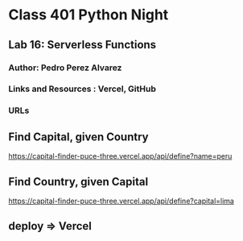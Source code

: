 # Class 401 Python Night

## Lab 16: Serverless Functions

### Author: Pedro Perez Alvarez

### Links and Resources : Vercel, GitHub

### URLs

## Find Capital, given Country

<https://capital-finder-puce-three.vercel.app/api/define?name=peru>

## Find Country, given Capital

<https://capital-finder-puce-three.vercel.app/api/define?capital=lima>


## deploy => Vercel